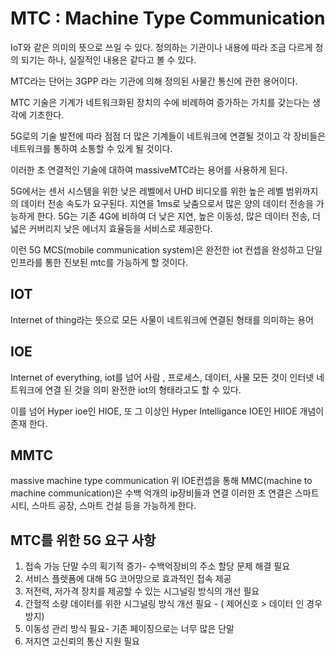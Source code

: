 



# MTC : Machine Type Communication

  IoT와 같은 의미의 뜻으로 쓰일 수 있다. 정의하는 기관이나 내용에 따라 
  조금 다르게 정의 되기는 하나, 실질적인 내용은 같다고 볼 수 있다.
  
  MTC라는 단어는 3GPP 라는 기관에 의해 정의된 사물간 통신에 관한 용어이다.
  
  MTC 기술은 기계가 네트워크화된 장치의 수에 비례하여 증가하는 가치를
  갖는다는 생각에 기초한다.
  
  5G로의 기술 발전에 따라 점점 더 많은 기계들이 네트워크에 연결될 것이고
  각 장비들은 네트워크를 통하여 소통할 수 있게 될 것이다.
  
  이러한 초 연결적인 기술에 대하여 massiveMTC라는 용어를 사용하게 된다.
  
  5G에서는 센서 시스템을 위한 낮은 레벨에서 UHD 비디오를 위한 높은 레벨 범위까지의
  데이터 전송 속도가 요구된다.
  지연을 1ms로 낮춤으로서 많은 양의 데이터 전송을 가능하게 한다.
  5G는 기존 4G에 비하여 더 낮은 지연, 높은 이동성, 많은 데이터 전송, 더 넓은 커버리지
  낮은 에너지 효율등을 서비스로 제공한다.
  
  이런 5G MCS(mobile communication system)은 완전한 iot 컨셉을 완성하고
  단일 인프라를 통한 진보된 mtc를 가능하게 할 것이다.
  
 
 ## IOT
   Internet of thing라는 뜻으로 모든 사물이 네트워크에 연결된 형태를 의미하는 용어
 
 ## IOE
   Internet of everything,  iot를 넘어 사람 , 프로세스, 데이터, 사물 모든 것이
   인터넷 네트워크에 연결 된 것을 의미   완전한 iot의 형태라고도 할 수 있다.
   
   이를 넘어 Hyper ioe인 HIOE, 또 그 이상인 Hyper Intelligance IOE인 HIIOE 개념이
   존재 한다.
   
   
## MMTC
  massive machine type communication
   위 IOE컨셉을 통해 MMC(machine to machine communication)은 수백 억개의 ip장비들과 연결
   이러한 초 연결은 스마트시티, 스마트 공장, 스마트 건설 등을 가능하게 한다.
   
   
   
   
## MTC를 위한 5G 요구 사항

  1. 접속 가능 단말 수의 획기적 증가- 수백억장비의 주소 할당 문제 해결 필요
  2. 서비스 플렛폼에 대해 5G 코어망으로 효과적인 접속 제공
  3. 저전력, 저가격 장치를 제공할 수 있는 시그널링 방식의 개선 필요
  3. 간헐적 소량 데이터를 위한 시그널링 방식 개선 필요 - ( 제어신호 > 데이터 인 경우 방지)
  4. 이동성 관리 방식 필요- 기존 페이징으로는 너무 많은 단말
  5. 저지연 고신뢰의 통신 지원 필요
   
